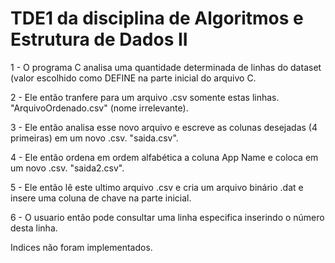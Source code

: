# TDE1 da disciplina de Algoritmos e Estrutura de Dados II

1 - O programa C analisa uma quantidade determinada de linhas do dataset (valor escolhido como DEFINE na parte inicial do arquivo C.

2 - Ele então tranfere para um arquivo .csv somente estas linhas. "ArquivoOrdenado.csv" (nome irrelevante).

3 - Ele então analisa esse novo arquivo e escreve as colunas desejadas (4 primeiras) em um novo .csv. "saida.csv".

4 - Ele então ordena em ordem alfabética a coluna App Name e coloca em um novo .csv. "saida2.csv".

5 - Ele então lê este ultimo arquivo .csv e cria um arquivo binário .dat e insere uma coluna de chave na parte inicial.

6 - O usuario então pode consultar uma linha especifica inserindo o número desta linha.




Indices não foram implementados.
